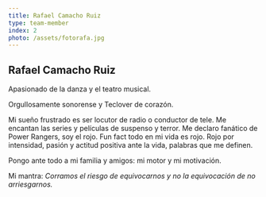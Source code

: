 ```yaml
---
title: Rafael Camacho Ruiz
type: team-member
index: 2
photo: /assets/fotorafa.jpg
---
```

## Rafael Camacho Ruiz

Apasionado de la danza y el teatro musical.

Orgullosamente sonorense y Teclover de corazón.

Mi sueño frustrado es ser locutor de radio o conductor de tele. Me encantan las series y películas de suspenso y terror. Me declaro fanático de Power Rangers, soy el rojo. Fun fact todo en mi vida es rojo. Rojo por intensidad, pasión y actitud positiva ante la vida, palabras que me definen.

Pongo ante todo a mi familia y amigos: mi motor y mi motivación.

Mi mantra: *Corramos el riesgo de equivocarnos y no la equivocación de no arriesgarnos.*
